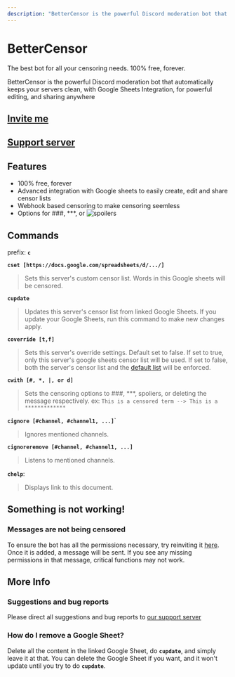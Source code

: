 ```yaml
---
description: "BetterCensor is the powerful Discord moderation bot that automatically keeps your servers clean, with Google Sheets Integration, for powerful editing, and sharing anywhere"
---
```


# BetterCensor

<div class="text-xl">The best bot for all your censoring needs. 100% free, forever.</div>

BetterCensor is the powerful Discord moderation bot that automatically keeps your servers clean, with Google Sheets Integration, for powerful editing, and sharing anywhere

## [Invite me](https://thymedev.github.io/invite/bettercensor)
## [Support server](https://thymedev.github.io/discord.html)

## Features
- 100% free, forever
- Advanced integration with Google sheets to easily create, edit and share censor lists
- Webhook based censoring to make censoring seemless
- Options for ###, \*\*\*, or
![spoilers](/media/ezgif-2-80ca74867615[1].gif)


## Commands
prefix: **`c`**

**`cset [https://docs.google.com/spreadsheets/d/.../]`**
> Sets this server's custom censor list.
> Words in this Google sheets will be censored.

**`cupdate`**
> Updates this server's censor list from linked Google Sheets.
> If you update your Google Sheets, run this command to make new changes apply.

**`coverride [t,f]`**
> Sets this server's override settings. Default set to false.
> If set to true, only this server's google sheets censor list will be used.
> If set to false, both the server's censor list and the [default list](https://raw.githubusercontent.com/thymedev/censor-bot/master/DefaultList.json) will be enforced.

**`cwith [#, *, |, or d]`**
> Sets the censoring options to ###, \*\*\*, spoliers, or deleting the message respectively.
> ex: `This is a censored term --> This is a *************`

**`cignore [#channel, #channel1, ...]`**`
> Ignores mentioned channels.

**`cignoreremove [#channel, #channel1, ...]`**
> Listens to mentioned channels.

**`chelp`**:
> Displays link to this document.

## Something is not working!
### Messages are not being censored
To ensure the bot has all the permissions necessary, try reinviting it [here](https://thymedev.github.io/invite/bettercensor).
Once it is added, a message will be sent. If you see any missing permissions in that message, critical functions may not work.

## More Info
### Suggestions and bug reports
Please direct all suggestions and bug reports to [our support server](https://thymedev.github.io/discord.html)

### How do I remove a Google Sheet?
Delete all the content in the linked Google Sheet, do **`cupdate`**, and simply leave it at that. You can delete the Google Sheet if you want, and it won't update until you try to do **`cupdate`**.
